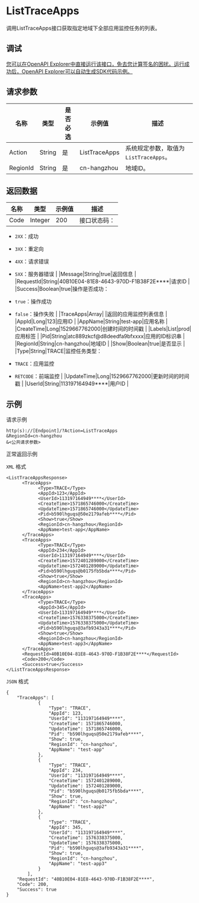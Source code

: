 # ListTraceApps

调用ListTraceApps接口获取指定地域下全部应用监控任务的列表。

## 调试

[您可以在OpenAPI Explorer中直接运行该接口，免去您计算签名的困扰。运行成功后，OpenAPI Explorer可以自动生成SDK代码示例。](https://api.aliyun.com/#product=ARMS&api=ListTraceApps&type=RPC&version=2019-08-08)

## 请求参数

|名称|类型|是否必选|示例值|描述|
|--|--|----|---|--|
|Action|String|是|ListTraceApps|系统规定参数，取值为`ListTraceApps`。 |
|RegionId|String|是|cn-hangzhou|地域ID。 |

## 返回数据

|名称|类型|示例值|描述|
|--|--|---|--|
|Code|Integer|200|接口状态码：

 -   `2XX`：成功
-   `3XX`：重定向
-   `4XX`：请求错误
-   `5XX`：服务器错误 |
|Message|String|true|返回信息 |
|RequestId|String|40B10E04-81E8-4643-970D-F1B38F2E\*\*\*\*|请求ID |
|Success|Boolean|true|操作是否成功：

 -   `true`：操作成功
-   `false`：操作失败 |
|TraceApps|Array| |返回的应用监控列表信息 |
|AppId|Long|123|应用ID |
|AppName|String|test-app|应用名称 |
|CreateTime|Long|1529667762000|创建时间的时间戳 |
|Labels|List|prod|应用标签 |
|Pid|String|atc889zkcf@d8deedfa9bfxxxx|应用的ID标识串 |
|RegionId|String|cn-hangzhou|地域ID |
|Show|Boolean|true|是否显示 |
|Type|String|TRACE|监控任务类型：

 -   `TRACE`：应用监控
-   `RETCODE`：前端监控 |
|UpdateTime|Long|1529667762000|更新时间的时间戳 |
|UserId|String|113197164949\*\*\*\*|用户ID |

## 示例

请求示例

```
http(s)://[Endpoint]/?Action=ListTraceApps
&RegionId=cn-hangzhou
&<公共请求参数>
```

正常返回示例

`XML` 格式

```
<ListTraceAppsResponse>
	  <TraceApps>
		    <Type>TRACE</Type>
		    <AppId>123</AppId>
		    <UserId>113197164949****</UserId>
		    <CreateTime>1571865746000</CreateTime>
		    <UpdateTime>1571865746000</UpdateTime>
		    <Pid>b590lhguqs@50e2179afeb****</Pid>
		    <Show>true</Show>
		    <RegionId>cn-hangzhou</RegionId>
		    <AppName>test-app</AppName>
	  </TraceApps>
	  <TraceApps>
		    <Type>TRACE</Type>
		    <AppId>234</AppId>
		    <UserId>113197164949****</UserId>
		    <CreateTime>1572401289000</CreateTime>
		    <UpdateTime>1572401289000</UpdateTime>
		    <Pid>b590lhguqs@b0175fb5bda****</Pid>
		    <Show>true</Show>
		    <RegionId>cn-hangzhou</RegionId>
		    <AppName>test-app2</AppName>
	  </TraceApps>
	  <TraceApps>
		    <Type>TRACE</Type>
		    <AppId>345</AppId>
		    <UserId>113197164949****</UserId>
		    <CreateTime>1576338375000</CreateTime>
		    <UpdateTime>1576338375000</UpdateTime>
		    <Pid>b590lhguqs@3afb9343a31****</Pid>
		    <Show>true</Show>
		    <RegionId>cn-hangzhou</RegionId>
		    <AppName>test-app3</AppName>
	  </TraceApps>
	  <RequestId>40B10E04-81E8-4643-970D-F1B38F2E****</RequestId>
	  <Code>200</Code>
	  <Success>true</Success>
</ListTraceAppsResponse>
```

`JSON` 格式

```
{
	"TraceApps": [
			{
				"Type": "TRACE",
				"AppId": 123,
				"UserId": "113197164949****",
				"CreateTime": 1571865746000,
				"UpdateTime": 1571865746000,
				"Pid": "b590lhguqs@50e2179afeb****",
				"Show": true,
				"RegionId": "cn-hangzhou",
				"AppName": "test-app"
			},
			{
				"Type": "TRACE",
				"AppId": 234,
				"UserId": "113197164949****",
				"CreateTime": 1572401289000,
				"UpdateTime": 1572401289000,
				"Pid": "b590lhguqs@b0175fb5bda****",
				"Show": true,
				"RegionId": "cn-hangzhou",
				"AppName": "test-app2"
			},
			{
				"Type": "TRACE",
				"AppId": 345,
				"UserId": "113197164949****",
				"CreateTime": 1576338375000,
				"UpdateTime": 1576338375000,
				"Pid": "b590lhguqs@3afb9343a31****",
				"Show": true,
				"RegionId": "cn-hangzhou",
				"AppName": "test-app3"
			}
		],
	"RequestId": "40B10E04-81E8-4643-970D-F1B38F2E****",
	"Code": 200,
	"Success": true
}
```

